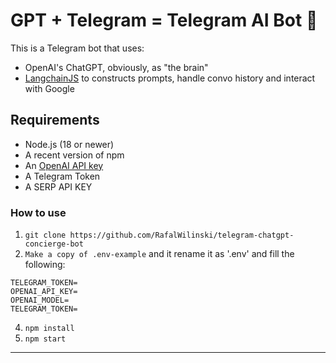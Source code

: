 # GPT + Telegram = Telegram AI Bot 🚀


This is a Telegram bot that uses:

- OpenAI's ChatGPT, obviously, as "the brain"
- [LangchainJS](https://github.com/hwchase17/langchainjs) to constructs prompts, handle convo history and interact with Google

## Requirements

-   Node.js (18 or newer)
-   A recent version of npm
-   An [OpenAI API key](https://beta.openai.com/signup)
-   A Telegram Token
-   A SERP API KEY

### How to use

1. `git clone https://github.com/RafalWilinski/telegram-chatgpt-concierge-bot`
3. `Make a copy of .env-example` and it rename it as '.env' and fill the following:

```
TELEGRAM_TOKEN=
OPENAI_API_KEY=
OPENAI_MODEL=
TELEGRAM_TOKEN=
```

4. `npm install`
5. `npm start`

---

